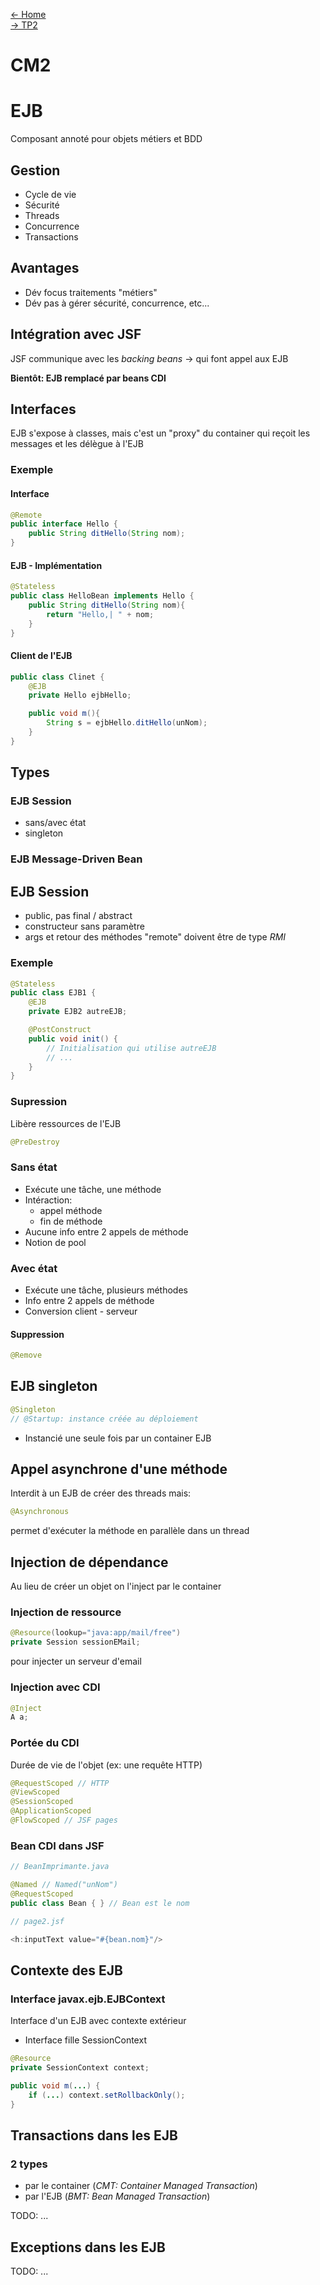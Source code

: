 [← Home](../README.md)    
[→ TP2](https://github.com/azerpas/school-7-jakarta)

# CM2

# EJB
Composant annoté pour objets métiers et BDD

## Gestion
- Cycle de vie
- Sécurité
- Threads
- Concurrence
- Transactions

## Avantages
- Dév focus traitements "métiers"
- Dév pas à gérer sécurité, concurrence, etc...

## Intégration avec JSF
JSF communique avec les *backing beans* -> qui font appel aux EJB

**Bientôt: EJB remplacé par beans CDI**

## Interfaces
EJB s'expose à classes, mais c'est un "proxy" du container qui reçoit les messages et les délègue à l'EJB

### Exemple

#### Interface
```java
@Remote
public interface Hello {
    public String ditHello(String nom);
}
```

#### EJB - Implémentation
```java
@Stateless
public class HelloBean implements Hello {
    public String ditHello(String nom){
        return "Hello,| " + nom;
    }
}
```

#### Client de l'EJB
```java
public class Clinet {
    @EJB
    private Hello ejbHello;

    public void m(){
        String s = ejbHello.ditHello(unNom);
    }
}
```

## Types
### EJB Session
- sans/avec état
- singleton

### EJB Message-Driven Bean

## EJB Session
- public, pas final / abstract
- constructeur sans paramètre
- args et retour des méthodes "remote" doivent être de type *RMI*

### Exemple
```java
@Stateless
public class EJB1 {
    @EJB
    private EJB2 autreEJB;

    @PostConstruct
    public void init() {
        // Initialisation qui utilise autreEJB
        // ...
    }
}
```

### Supression
Libère ressources de l'EJB
```java
@PreDestroy
```

### Sans état
- Exécute une tâche, une méthode
- Intéraction:
    - appel méthode
    - fin de méthode
- Aucune info entre 2 appels de méthode
- Notion de pool

### Avec état
- Exécute une tâche, plusieurs méthodes
- Info entre 2 appels de méthode
- Conversion client - serveur
#### Suppression 
```java
@Remove
```

## EJB singleton
```java
@Singleton
// @Startup: instance créée au déploiement
```
- Instancié une seule fois par un container EJB

## Appel asynchrone d'une méthode
Interdit à un EJB de créer des threads mais:
```java
@Asynchronous
```
permet d'exécuter la méthode en parallèle dans un thread

## Injection de dépendance
Au lieu de créer un objet on l'inject par le container

### Injection de ressource
```java
@Resource(lookup="java:app/mail/free")
private Session sessionEMail;
```
pour injecter un serveur d'email

### Injection avec CDI
```java
@Inject
A a;
```

### Portée du CDI
Durée de vie de l'objet (ex: une requête HTTP)
```java
@RequestScoped // HTTP
@ViewScoped
@SessionScoped
@ApplicationScoped
@FlowScoped // JSF pages
```

### Bean CDI dans JSF
```java
// BeanImprimante.java

@Named // Named("unNom")
@RequestScoped
public class Bean { } // Bean est le nom
```

```js
// page2.jsf

<h:inputText value="#{bean.nom}"/>
```

## Contexte des EJB

### Interface javax.ejb.EJBContext
Interface d'un EJB avec contexte extérieur
- Interface fille SessionContext

```java
@Resource
private SessionContext context;

public void m(...) {
    if (...) context.setRollbackOnly();
}
```

## Transactions dans les EJB

### 2 types
- par le container (*CMT: Container Managed Transaction*)
- par l'EJB (*BMT: Bean Managed Transaction*)

TODO: ...

## Exceptions dans les EJB

TODO: ...